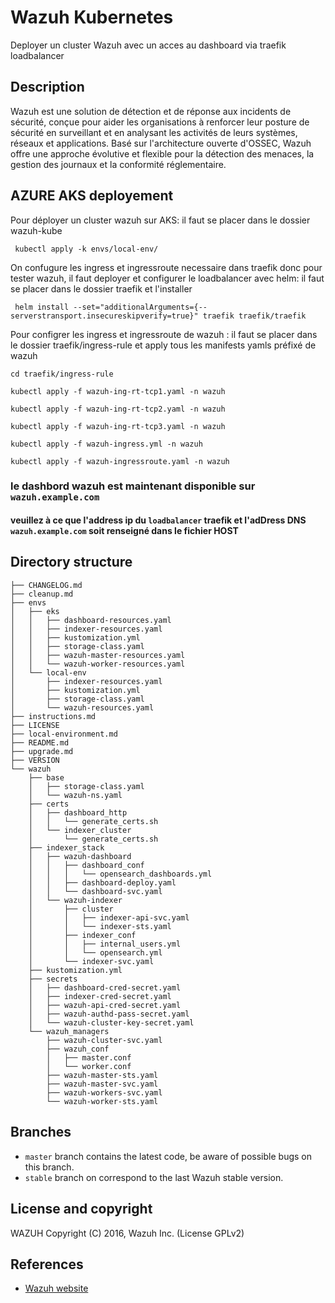 # Wazuh Kubernetes
Deployer un cluster Wazuh avec un acces au dashboard via traefik loadbalancer



## Description
Wazuh est une solution de détection et de réponse aux incidents de sécurité, conçue pour aider les organisations à renforcer leur posture de sécurité en surveillant et en analysant les activités de leurs systèmes, réseaux et applications. Basé sur l'architecture ouverte d'OSSEC, Wazuh offre une approche évolutive et flexible pour la détection des menaces, la gestion des journaux et la conformité réglementaire.

## AZURE AKS deployement
Pour déployer un cluster wazuh sur AKS: il faut se placer dans le dossier wazuh-kube
```
 kubectl apply -k envs/local-env/
```
On confugure les ingress et ingressroute necessaire dans traefik donc pour tester wazuh, il faut deployer et configurer le loadbalancer avec helm:
il faut se placer dans le dossier traefik et l'installer 
```
 helm install --set="additionalArguments={--serverstransport.insecureskipverify=true}" traefik traefik/traefik
```
Pour configrer les ingress et ingressroute de wazuh : il  faut se placer dans le dossier traefik/ingress-rule et apply tous les manifests yamls préfixé de wazuh
```
cd traefik/ingress-rule
```
```
kubectl apply -f wazuh-ing-rt-tcp1.yaml -n wazuh
```
```
kubectl apply -f wazuh-ing-rt-tcp2.yaml -n wazuh
```
```
kubectl apply -f wazuh-ing-rt-tcp3.yaml -n wazuh
```
```
kubectl apply -f wazuh-ingress.yml -n wazuh
```
```
kubectl apply -f wazuh-ingressroute.yaml -n wazuh
```
### le dashbord wazuh est maintenant disponible sur `wazuh.example.com`
#### veuillez à ce que l'address ip du `loadbalancer` traefik et l'adDress DNS `wazuh.example.com` soit renseigné dans le fichier HOST

## Directory structure

    ├── CHANGELOG.md
    ├── cleanup.md
    ├── envs
    │   ├── eks
    │   │   ├── dashboard-resources.yaml
    │   │   ├── indexer-resources.yaml
    │   │   ├── kustomization.yml
    │   │   ├── storage-class.yaml
    │   │   ├── wazuh-master-resources.yaml
    │   │   └── wazuh-worker-resources.yaml
    │   └── local-env
    │       ├── indexer-resources.yaml
    │       ├── kustomization.yml
    │       ├── storage-class.yaml
    │       └── wazuh-resources.yaml
    ├── instructions.md
    ├── LICENSE
    ├── local-environment.md
    ├── README.md
    ├── upgrade.md
    ├── VERSION
    └── wazuh
        ├── base
        │   ├── storage-class.yaml
        │   └── wazuh-ns.yaml
        ├── certs
        │   ├── dashboard_http
        │   │   └── generate_certs.sh
        │   └── indexer_cluster
        │       └── generate_certs.sh
        ├── indexer_stack
        │   ├── wazuh-dashboard
        │   │   ├── dashboard_conf
        │   │   │   └── opensearch_dashboards.yml
        │   │   ├── dashboard-deploy.yaml
        │   │   └── dashboard-svc.yaml
        │   └── wazuh-indexer
        │       ├── cluster
        │       │   ├── indexer-api-svc.yaml
        │       │   └── indexer-sts.yaml
        │       ├── indexer_conf
        │       │   ├── internal_users.yml
        │       │   └── opensearch.yml
        │       └── indexer-svc.yaml
        ├── kustomization.yml
        ├── secrets
        │   ├── dashboard-cred-secret.yaml
        │   ├── indexer-cred-secret.yaml
        │   ├── wazuh-api-cred-secret.yaml
        │   ├── wazuh-authd-pass-secret.yaml
        │   └── wazuh-cluster-key-secret.yaml
        └── wazuh_managers
            ├── wazuh-cluster-svc.yaml
            ├── wazuh_conf
            │   ├── master.conf
            │   └── worker.conf
            ├── wazuh-master-sts.yaml
            ├── wazuh-master-svc.yaml
            ├── wazuh-workers-svc.yaml
            └── wazuh-worker-sts.yaml


## Branches

* `master` branch contains the latest code, be aware of possible bugs on this branch.
* `stable` branch on correspond to the last Wazuh stable version.


## License and copyright

WAZUH
Copyright (C) 2016, Wazuh Inc.  (License GPLv2)

## References

* [Wazuh website](http://wazuh.com)
